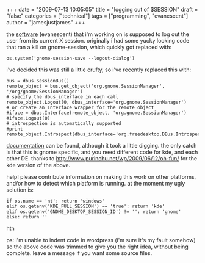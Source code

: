 +++
date = "2009-07-13 10:05:05"
title = "logging out of $SESSION"
draft = "false"
categories = ["technical"]
tags = ["programming", "evanescent"]
author = "jamesjustjames"
+++

the <a href="http://www.cs.mcgill.ca/~james/code/">software</a> (evanescent) that i'm working on is supposed to log out the user from its current X session. originally i had some yucky looking code that ran a kill on gnome-session, which quickly got replaced with:
```
os.system('gnome-session-save --logout-dialog')
```
i've decided this was still a little crufty, so i've recently replaced this with:
```
bus = dbus.SessionBus()
remote_object = bus.get_object('org.gnome.SessionManager', '/org/gnome/SessionManager')
# specify the dbus_interface in each call
remote_object.Logout(0, dbus_interface='org.gnome.SessionManager')
# or create an Interface wrapper for the remote object
#iface = dbus.Interface(remote_object, 'org.gnome.SessionManager')
#iface.Logout(0)
# introspection is automatically supported
#print remote_object.Introspect(dbus_interface='org.freedesktop.DBus.Introspectable')
```
<a href="http://www.gnome.org/~mccann/gnome-session/docs/gnome-session.html#org.gnome.SessionManager.Logout">documentation</a> can be found, although it took a little digging. the only catch is that this is gnome specific, and you need different code for kde, and each other DE. thanks to <a href="http://www.purinchu.net/wp/2009/06/12/oh-fun/">http://www.purinchu.net/wp/2009/06/12/oh-fun/</a> for the kde version of the above.

help! please contribute information on making this work on other platforms, and/or how to detect which platform is running. at the moment my ugly solution is:
```
if os.name == 'nt': return 'windows'
elif os.getenv('KDE_FULL_SESSION') == 'true': return 'kde'
elif os.getenv('GNOME_DESKTOP_SESSION_ID') != '': return 'gnome'
else: return ''
```
hth

ps: i'm unable to indent code in wordpress (i'm sure it's my fault somehow) so the above code was trimmed to give you the right idea, without being complete. leave a message if you want some source files.

